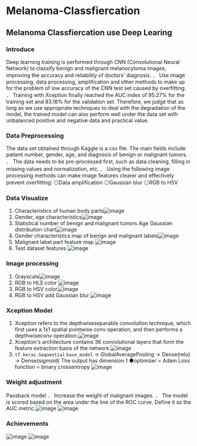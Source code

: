 # Melanoma-Classfiercation
## Melanoma Classfiercation use Deep Learing

### Introduce 
Deep learning training is performed through CNN (Convolutional Neural Network) to classify benign and malignant melanocytoma images, improving the accuracy and reliability of doctors' diagnosis.
． Use image processing, data processing, amplification and other methods to make up for the problem of low accuracy of the CNN test set caused by overfitting.
． Training with Xception finally reached the AUC index of 95.27% for the training set and 83.18% for the validation set. Therefore, we judge that as long as we use       appropriate techniques to deal with the degradation of the model, the trained model can also perform well under the data set with unbalanced positive and negative     data and practical value.

### Data Preprocessing 
The data set obtained through Kaggle is a csv file. The main fields include patient number, gender, age, and diagnosis of benign or malignant tumors.
． The data needs to be pre-processed first, such as data cleaning, filling in missing values ​​and normalization, etc.
． Using the following image processing methods can make image features clearer and effectively prevent overfitting:
◎Data amplification
◎Gaussian blur
◎RGB to HSV

### Data Visualize 
1. Characteristics of human body parts![image](https://github.com/666jackson/Melanoma-Classfiercation/assets/113584996/95cbb97c-e7a8-4784-8d74-d280fa144794)
2. Gender, age characteristics![image](https://github.com/666jackson/Melanoma-Classfiercation/assets/113584996/8f8875a1-9c0a-4fbf-9804-b422fd420155)
3. Statistical number of benign and malignant tumors Age Gaussian distribution chart![image](https://github.com/666jackson/Melanoma-Classfiercation/assets/113584996/14922723-c7da-44b7-85ec-f953505b5581)
4. Gender characteristics map of benign and malignant labels![image](https://github.com/666jackson/Melanoma-Classfiercation/assets/113584996/9fc3c8d1-cd09-4982-bcb6-f51281d053a7)
5. Malignant label part feature map ![image](https://github.com/666jackson/Melanoma-Classfiercation/assets/113584996/16f9df3a-6bd7-47dc-b94b-4c431d96be33)
6. Test dataset features ![image](https://github.com/666jackson/Melanoma-Classfiercation/assets/113584996/d8099a70-9e96-493c-b411-ca90d3b94062)

### Image processing
1. Grayscale![image](https://github.com/666jackson/Melanoma-Classfiercation/assets/113584996/ce73dbc7-1474-42b2-87d1-5be1c5eacfcb)
2. RGB to HLS color ![image](https://github.com/666jackson/Melanoma-Classfiercation/assets/113584996/1f2fe4af-304b-4851-86f7-283122660db4)
3. RGB to HSV color![image](https://github.com/666jackson/Melanoma-Classfiercation/assets/113584996/23db6902-9e1c-4af3-b13e-5a0e2e17357c)
4. RGB to HSV add Gaussian blur ![image](https://github.com/666jackson/Melanoma-Classfiercation/assets/113584996/3b351fe9-ada4-49f2-b1ed-af23d5d87bf7)

### Xception Model 
1. Xception refers to the depthwiseseparable convolution technique, which first uses a 1x1 spatial pointwise conv operation, and then performs a depthwiseconv operation.![image](https://github.com/666jackson/Melanoma-Classfiercation/assets/113584996/e96449bd-5038-4e97-b785-246962ea605b)
2. Xception's architecture contains 36 convolutional layers that form the feature extraction basis of the network.![image](https://github.com/666jackson/Melanoma-Classfiercation/assets/113584996/5ffad924-4a3c-43fe-b5ee-3b2a18eca6b0)
3. `tf.keras.Sequential`
`base_model` -> GlobalAveragePooling
-> Dense(relu) -> Dense(sigmoid)
The output has dimension 1
●optimizer = Adam
      Loss function = binary crossentropy
   ![image](https://github.com/666jackson/Melanoma-Classfiercation/assets/113584996/966567ab-e32f-4408-8535-8f7c257cb2c3)

### Weight adjustment
Passback model
 ． Increase the weight of malignant images.
 ． The model is scored based on the area under the line of the ROC curve.
     Define it as the AUC metric.![image](https://github.com/666jackson/Melanoma-Classfiercation/assets/113584996/aa28189f-45d9-4a37-884a-44a4d0e7e6ce)
     ![image](https://github.com/666jackson/Melanoma-Classfiercation/assets/113584996/4dbea50e-dce1-4a4c-94b3-f109828f5e4c)

### Achievements
![image](https://github.com/666jackson/Melanoma-Classfiercation/assets/113584996/0269a3ea-dc68-4102-af93-fef4fa0d3dba)
![image](https://github.com/666jackson/Melanoma-Classfiercation/assets/113584996/7a6abfb2-a261-46ad-af4c-42fcd5c8b228)









